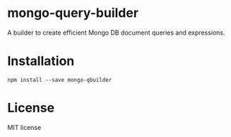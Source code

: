 # mongo-query-builder
A builder to create efficient Mongo DB document queries and expressions.

# Installation
```
npm install --save mongo-qbuilder
```

# License
MIT license
